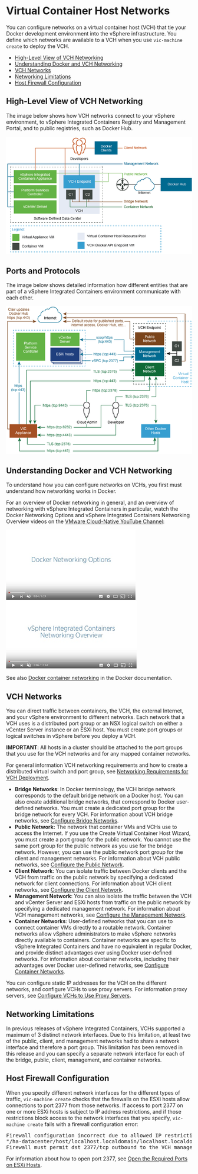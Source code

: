 # Virtual Container Host Networks #

You can configure networks on a virtual container host (VCH) that tie your Docker development environment into the vSphere infrastructure. You define which networks are available to a VCH when you use `vic-machine create` to deploy the VCH.

- [High-Level View of VCH Networking](#highlevel)
- [Understanding Docker and VCH Networking](#understanding)
- [VCH Networks](#vchnetworks)
- [Networking Limitations](#limitations)
- [Host Firewall Configuration](#firewall)

## High-Level View of VCH Networking <a id="highlevel"></a>

The image below shows how VCH networks connect to your vSphere environment, to vSphere Integrated Containers Registry and Management Portal, and to public registries, such as Docker Hub. 
 
 ![VCH Networking](graphics/vic_networking.png)

## Ports and Protocols ##

The image below shows detailed information how different entities that are part of a vSphere Integrated Containers environment communicate with each other. 

 ![Networking Ports and Protocols](graphics/Network-protocols.png)

## Understanding Docker and VCH Networking <a id="understanding"></a>

To understand how you can configure networks on VCHs, you first must understand how networking works in Docker.

For an overview of Docker networking in general, and an overview of networking with vSphere Integrated Containers in particular, watch the Docker Networking Options and vSphere Integrated Containers Networking Overview videos on the [VMware Cloud-Native YouTube Channel](https://www.youtube.com/channel/UCdkGV51Nu0unDNT58bHt9bg):

[![Docker Networking Options video](graphics/docker_networking_small.jpg)](https://www.youtube.com/watch?v=Yr6-2ddhLVo)  [![vSphere Integrated Containers Networking Overview video](graphics/vic_networking_video_small.jpg)](https://www.youtube.com/watch?v=QLi9KasWLCM)

See also [Docker container networking](https://docs.docker.com/engine/userguide/networking/) in the Docker documentation.

## VCH Networks <a id="vchnetworks"></a>

You can direct traffic between containers, the VCH, the external Internet, and your vSphere environment to different networks. Each network that a VCH uses is a distributed port group or an NSX logical switch on either a vCenter Server instance or an ESXi host. You must create port groups or logical switches in vSphere before you deploy a VCH. 

**IMPORTANT**: All hosts in a cluster should be attached to the port groups that you use for the VCH networks and for any mapped container networks. 

For general information VCH networking requirements and how to create a distributed virtual switch and port group, see [Networking Requirements for VCH Deployment](vic_installation_prereqs.md#vchnetworkreqs).

- **Bridge Networks**: In Docker terminology, the VCH bridge network corresponds to the default bridge network on a Docker host. You can also create additional bridge networks, that correspond to Docker user-defined networks. You must create a dedicated port group for the bridge network for every VCH. For information about VCH bridge networks, see [Configure Bridge Networks](bridge_network.md).
- **Public Network:** The network that container VMs and VCHs use to access the Internet. If you use the Create Virtual Container Host Wizard, you must create a port group for the public network. You cannot use the same port group for the public network as you use for the bridge network. However, you can use the public network port group for the client and management networks. For information about VCH public networks, see [Configure the Public Network](public_network.md).
- **Client Network**: You can isolate traffic between Docker clients and the VCH from traffic on the public network by specifying a dedicated network for client connections. For information about VCH client networks, see  [Configure the Client Network](client_network.md).
- **Management Network**: You can also isolate the traffic between the VCH and vCenter Server and ESXi hosts from traffic on the public network by specifying a dedicated management network. For information about VCH management networks, see  [Configure the Management Network](mgmt_network.md).
- **Container Networks**: User-defined networks that you can use to connect container VMs directly to a routable network. Container networks allow vSphere administrators to make vSphere networks directly available to containers. Container networks are specific to vSphere Integrated Containers and have no equivalent in regular Docker, and provide distinct advantages over using Docker user-defined networks. For information about container networks, including their advantages over Docker user-defined networks, see [Configure Container Networks](container_networks.md).

You can configure static IP addresses for the VCH on the different networks, and configure VCHs to use proxy servers. For information proxy servers, see [Configure VCHs to Use Proxy Servers](vch_proxy.md).

## Networking Limitations <a id="limitations"></a>

In previous releases of vSphere Integrated Containers, VCHs supported a maximum of 3 distinct network interfaces. Due to this limitation, at least two of the public, client, and management networks had to share a network interface and therefore a port group. This limitation has been removed in this release and you can specify a separate network interface for each of the bridge, public, client, management, and container networks. 

## Host Firewall Configuration <a id="firewall"></a>

When you specify different network interfaces for the different types of traffic, `vic-machine create` checks that the firewalls on the ESXi hosts allow connections to port 2377 from those networks. If access to port 2377 on one or more ESXi hosts is subject to IP address restrictions, and if those restrictions block access to the network interfaces that you specify, `vic-machine create` fails with a firewall configuration error:
<pre>Firewall configuration incorrect due to allowed IP restrictions on hosts: 
"/ha-datacenter/host/localhost.localdomain/localhost.localdomain" 
Firewall must permit dst 2377/tcp outbound to the VCH management interface
</pre>

For information about how to open port 2377, see [Open the Required Ports on ESXi Hosts](open_ports_on_hosts.md).